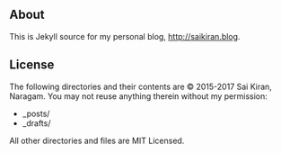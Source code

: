 ## About
This is Jekyll source for my personal blog, http://saikiran.blog.

## License
The following directories and their contents are &copy; 2015-2017 Sai Kiran, Naragam.
You may not reuse anything therein without my permission:
* _posts/
* _drafts/  

All other directories and files are MIT Licensed.

[Gravity Home]: https://github.com/hemangsk/Gravity

